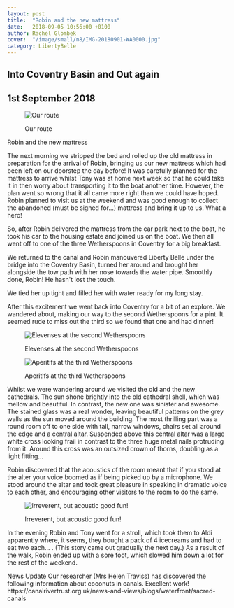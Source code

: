 ```yaml
---
layout: post
title:  "Robin and the new mattress"
date:   2018-09-05 10:56:00 +0100
author: Rachel Glombek
cover:  "/image/small/n8/IMG-20180901-WA0000.jpg"
category: LibertyBelle
---
```


<h2>Into Coventry Basin and Out again</h2>
<h2>1st September 2018</h2>


<figure>
 <img src="{{site.baseurl}}/image/maps/n8map.png" alt="Our route" >
 <figcaption>
 <p>Our route</p>
 </figcaption>
</figure>



<p>Robin and the new mattress</p>


<p>The next morning we stripped the bed and rolled up the old mattress in preparation  for the arrival of Robin, bringing us our new mattress which had been left on our doorstep the day before! It was carefully planned for the mattress to arrive whilst Tony was at home next week so that he could take it in then worry about transporting it to the boat another time. However, the plan went so wrong that it all came more right than we could have hoped. Robin planned to visit us at the weekend and was good enough to collect the abandoned (must be signed for...) mattress and bring it up to us. What a hero!</p>

<p>So, after Robin delivered the mattress from the car park next to the boat, he took his car to the housing estate and joined us on the boat. We then all went off to one of the three Wetherspoons in Coventry for a big breakfast.</p>

<p>We returned to the canal and Robin manouvered Liberty Belle under the bridge into the Coventry Basin, turned her around and brought her alongside the tow path with her nose towards the water pipe. Smoothly done, Robin! He hasn't lost the touch.</p>

<p>We tied her up tight and filled her with water ready for my long stay.</p>

<p>After this excitement  we went back into Coventry for a bit of an explore. We wandered about, making our way to the second Wetherspoons for a pint. It seemed rude to miss out the third so we found that one and had dinner!</p>

<figure>
 <img src="{{site.baseurl}}/image/small/n8/IMG-20180901-WA0000.jpg" alt="Elevenses at the second Wetherspoons" >
 <figcaption>
 <p>Elevenses at the second Wetherspoons</p>
 </figcaption>
</figure>

<figure>
 <img src="{{site.baseurl}}/image/small/n8/IMG-20180901-WA0004.jpg" alt="Aperitifs at the third Wetherspoons" >
 <figcaption>
 <p>Aperitifs at the third Wetherspoons</p>
 </figcaption>
</figure>
<p>Whilst we were wandering around we visited the old and the new cathedrals. The sun shone brightly into the old cathedral shell, which was mellow and beautiful. In contrast, the new one was sinister and awesome. The stained glass was a real wonder, leaving beautiful patterns on the grey walls as the sun moved around the building. The most thrilling part was a round room off to one side with tall, narrow windows, chairs set all around the edge and a central altar. Suspended above this central altar was a large white cross looking frail in contrast to the three huge metal nails protruding from it. Around this cross was an outsized crown of thorns, doubling as a light fitting...</p>
 

 

<p>Robin discovered that the acoustics of the room meant that if you stood at the alter your voice boomed as if being picked up by a microphone. We stood around the altar and took great pleasure in speaking in dramatic voice to each other, and encouraging other visitors to the room to do the same.</p>

<figure>
 <img src="{{site.baseurl}}/image/small/n8/IMG_20180901_140142.jpg" alt="Irreverent, but acoustic good fun!" >
 <figcaption>
 <p>Irreverent, but acoustic good fun!</p>
 </figcaption>
</figure>

<p>In the evening Robin and Tony went for a stroll, which took them to Aldi apparently where, it seems, they bought a pack of 4 icecreams and had to eat two each... . (This story came out gradually the next day.) As a result of the walk, Robin ended up with a sore foot, which slowed him down a lot for the rest of the weekend.
</p>
<p>News Update
Our researcher (Mrs Helen Traviss) has discovered the following information about coconuts in canals. Excellent work!
https://canalrivertrust.org.uk/news-and-views/blogs/waterfront/sacred-canals</p>
